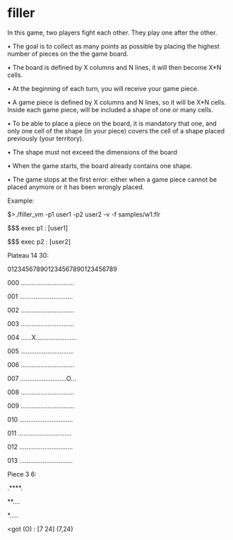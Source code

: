 # filler

In this game, two players fight each other. They play one after the other.

• The goal is to collect as many points as possible by placing the highest number of
pieces on the the game board.

• The board is defined by X columns and N lines, it will then become X*N cells.

• At the beginning of each turn, you will receive your game piece.

• A game piece is defined by X columns and N lines, so it will be X*N cells. Inside
each game piece, will be included a shape of one or many cells.

• To be able to place a piece on the board, it is mandatory that one, and only one
cell of the shape (in your piece) covers the cell of a shape placed previously (your
territory).

• The shape must not exceed the dimensions of the board

• When the game starts, the board already contains one shape.

• The game stops at the first error: either when a game piece cannot be placed
anymore or it has been wrongly placed.


Example:

$>./filler_vm -p1 user1 -p2 user2 -v -f samples/w1.flr

$$$ exec p1 : [user1]

$$$ exec p2 : [user2]

Plateau 14 30:

012345678901234567890123456789

000 ..............................

001 ..............................

002 ..............................

003 ..............................

004 ......X.......................

005 ..............................

006 ..............................

007 ..........................O...

008 ..............................

009 ..............................

010 ..............................

011 ..............................

012 ..............................

013 ..............................

Piece 3 6:

.****.

**....

*.....

<got (O) : [7 24] (7,24)
